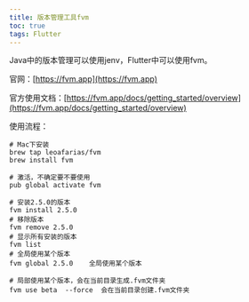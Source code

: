```yaml
---
title: 版本管理工具fvm
toc: true
tags: Flutter
---
```


Java中的版本管理可以使用jenv，Flutter中可以使用fvm。

官网：[https://fvm.app](https://fvm.app)

官方使用文档：[https://fvm.app/docs/getting_started/overview](https://fvm.app/docs/getting_started/overview)

使用流程：

```shell
# Mac下安装
brew tap leoafarias/fvm
brew install fvm

# 激活，不确定要不要使用
pub global activate fvm

# 安装2.5.0的版本
fvm install 2.5.0
# 移除版本
fvm remove 2.5.0
# 显示所有安装的版本
fvm list
# 全局使用某个版本
fvm global 2.5.0    全局使用某个版本

# 局部使用某个版本，会在当前目录生成.fvm文件夹
fvm use beta  --force  会在当前目录创建.fvm文件夹


```
